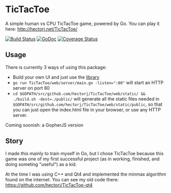 # TicTacToe
A simple human vs CPU TicTacToe game, powered by Go. You can play it here: http://hectorj.net/TicTacToe/

[![Build Status](https://travis-ci.org/hectorj/TicTacToe.svg?branch=master)](https://travis-ci.org/hectorj/TicTacToe) [![GoDoc](https://godoc.org/github.com/hectorj/TicTacToe?status.svg)](https://godoc.org/github.com/hectorj/TicTacToe/) [![Coverage Status](https://coveralls.io/repos/hectorj/TicTacToe/badge.svg?branch=master)](https://coveralls.io/r/hectorj/TicTacToe?branch=master)

## Usage
There is currently 3 ways of using this package:
- Build your own UI and just use the [library](https://godoc.org/github.com/hectorj/TicTacToe/)
- `go run TicTacToe/web/server/main.go -listen=":80"` will start an HTTP server on port 80
- `cd $GOPATH/src/github.com/hectorj/TicTacToe/web/static/ && ./build.sh -dest=./public/` will generate all the static files needed in `$GOPATH/src/github.com/hectorj/TicTacToe/web/static/public`, so that you can just open the index.html file in your browser, or use any HTTP server.

Coming soonish: a GopherJS version

## Story

I made this mainly to train myself in Go, but I chose TicTacToe because this game was one of my first successful project (as in working, finished, and doing someting "useful") as a kid.

At the time I was using C++ and Qt4 and implemented the minmax algorithm found on the internet. You can see my old code there: https://github.com/hectorj/TicTacToe-qt4
